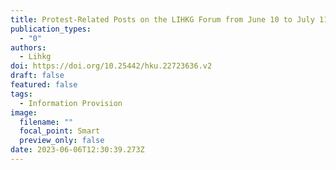 ```yaml
---
title: Protest-Related Posts on the LIHKG Forum from June 10 to July 11 2019
publication_types:
  - "0"
authors:
  - Lihkg
doi: https://doi.org/10.25442/hku.22723636.v2
draft: false
featured: false
tags:
  - Information Provision
image:
  filename: ""
  focal_point: Smart
  preview_only: false
date: 2023-06-06T12:30:39.273Z
---
```


